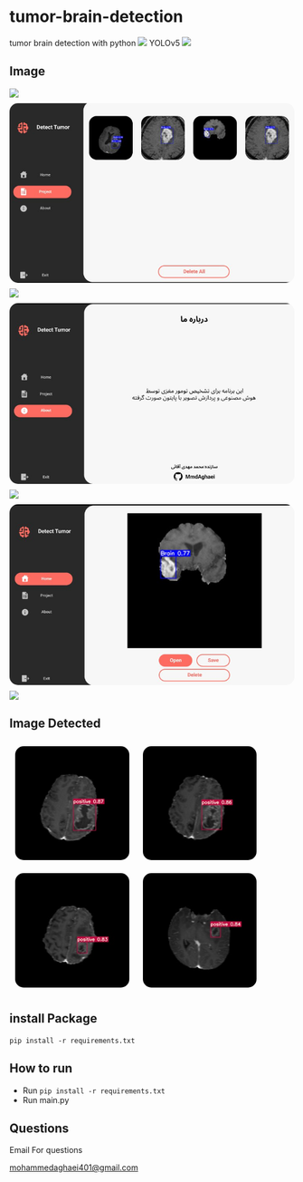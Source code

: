 # tumor-brain-detection
 tumor brain detection with python  <img src="https://user-images.githubusercontent.com/74038190/212257472-08e52665-c503-4bd9-aa20-f5a4dae769b5.gif" width="15"/> YOLOv5 <img src="https://github.com/Anmol-Baranwal/Cool-GIFs-For-GitHub/assets/74038190/7b282ec6-fcc3-4600-90a7-2c3140549f58" width="15">

## Image

<div style="display: flex; flex-wrap: wrap; align-Items:center;justify-content:center;">
<img src="https://user-images.githubusercontent.com/74038190/212284100-561aa473-3905-4a80-b561-0d28506553ee.gif" width="700">
  <img src="image/1.jpg" alt="Tumor Image 1" style="border-radius: 15px; margin: 10px;" />
  <img src="https://user-images.githubusercontent.com/74038190/212284100-561aa473-3905-4a80-b561-0d28506553ee.gif" width="700">
  <img src="image/2.jpg" alt="Tumor Image 2" style="border-radius: 15px; margin: 10px;" />
  <img src="https://user-images.githubusercontent.com/74038190/212284100-561aa473-3905-4a80-b561-0d28506553ee.gif" width="700">
  <img src="image/3.jpg" alt="Tumor Image 3" style="border-radius: 15px; margin: 10px;" />
  <img src="https://user-images.githubusercontent.com/74038190/212284100-561aa473-3905-4a80-b561-0d28506553ee.gif" width="700">
</div>

## Image Detected
 <img src="image/4.jpg" alt="Tumor Image 3" style="border-radius: 15px; margin: 10px; width:40%;" />
<img src="image/5.jpg" alt="Tumor Image 3" style="border-radius: 15px; margin: 10px; width:40%;" />
<img src="image/6.jpg" alt="Tumor Image 3" style="border-radius: 15px; margin: 10px; width:40%;" />
<img src="image/7.jpg" alt="Tumor Image 3" style="border-radius: 15px; margin: 10px; width:40%;" />

## install Package
```
pip install -r requirements.txt
```
## How to run
- Run ``` pip install -r requirements.txt ```
- Run main.py

## Questions
Email For questions 

mohammedaghaei401@gmail.com

